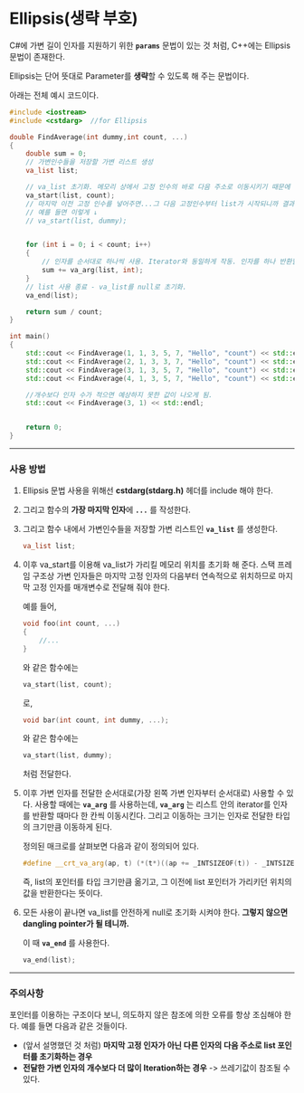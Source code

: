 # Ellipsis(생략 부호)

C#에 가변 길이 인자를 지원하기 위한 **`params`** 문법이 있는 것 처럼, C++에는 Ellipsis 문법이 존재한다.

Ellipsis는 단어 뜻대로 Parameter를 **생략**할 수 있도록 해 주는 문법이다.

아래는 전체 예시 코드이다.

```c++
#include <iostream>
#include <cstdarg>	//for Ellipsis

double FindAverage(int dummy,int count, ...)
{
	double sum = 0;
	// 가변인수들을 저장할 가변 리스트 생성
	va_list list;

	// va_list 초기화. 메모리 상에서 고정 인수의 바로 다음 주소로 이동시키기 때문에 마지막 고정 인수를 넣어줌.
	va_start(list, count);
	// 마지막 이전 고정 인수를 넣어주면...그 다음 고정인수부터 list가 시작되니까 결과가 요상해짐 ㅎㅎㅋㅋ;
	// 예를 들면 이렇게 ↓ 
	// va_start(list, dummy);


	for (int i = 0; i < count; i++)
	{
		// 인자를 순서대로 하나씩 사용. Iterator와 동일하게 작동. 인자를 하나 반환할 때마다 인자 크기만큼 주소 증가 연산.
		sum += va_arg(list, int);
	}
	// list 사용 종료 - va_list를 null로 초기화.
	va_end(list);

	return sum / count;
}

int main()
{
	std::cout << FindAverage(1, 1, 3, 5, 7, "Hello", "count") << std::endl;
	std::cout << FindAverage(2, 1, 3, 3, 7, "Hello", "count") << std::endl;
	std::cout << FindAverage(3, 1, 3, 5, 7, "Hello", "count") << std::endl;
	std::cout << FindAverage(4, 1, 3, 5, 7, "Hello", "count") << std::endl;

	//개수보다 인자 수가 적으면 예상하지 못한 값이 나오게 됨.
	std::cout << FindAverage(3, 1) << std::endl;


	return 0;
}
```

---

### 사용 방법

1.  Ellipsis 문법 사용을 위해선 **cstdarg(stdarg.h)** 헤더를 include 해야 한다.

2.  그리고 함수의 **가장 마지막 인자**에 **`...`** 를 작성한다.

3.  그리고 함수 내에서 가변인수들을 저장할 가변 리스트인 **`va_list`** 를 생성한다.

    ```c++
    va_list list;
    ```

4.  이후 va_start를 이용해 va_list가 가리킬 메모리 위치를 초기화 해 준다. 스택 프레임 구조상 가변 인자들은 마지막 고정 인자의 다음부터 연속적으로 위치하므로 마지막 고정 인자를 매개변수로 전달해 줘야 한다.

    예를 들어,

    ```c++
    void foo(int count, ...)
    {
    	//...
    }
    ```

    와 같은 함수에는

    ```c++
    va_start(list, count);
    ```

    로,

    ```c++
    void bar(int count, int dummy, ...);
    ```

    와 같은 함수에는

    ```c++
    va_start(list, dummy);
    ```

    처럼 전달한다.

5.  이후 가변 인자를 전달한 순서대로(가장 왼쪽 가변 인자부터 순서대로) 사용할 수 있다. 사용할 때에는 **`va_arg`** 를 사용하는데, **`va_arg`** 는 리스트 안의 iterator를 인자를 반환할 때마다 한 칸씩 이동시킨다. 그리고 이동하는 크기는 인자로 전달한 타입의 크기만큼 이동하게 된다.

    정의된 매크로를 살펴보면 다음과 같이 정의되어 있다.

    ```c++
    #define __crt_va_arg(ap, t)	(*(t*)((ap += _INTSIZEOF(t)) - _INTSIZEOF(t)))
    ```

    즉, list의 포인터를 타입 크기만큼 옮기고, 그 이전에 list 포인터가 가리키던 위치의 값을 반환한다는 뜻이다.

6.  모든 사용이 끝나면 va_list를 안전하게 null로 초기화 시켜야 한다. **그렇지 않으면 dangling pointer가 될 테니까.**

    이 때 **`va_end`** 를 사용한다.

    ```c++
    va_end(list);
    ```

---

### 주의사항

포인터를 이용하는 구조이다 보니, 의도하지 않은 참조에 의한 오류를 항상 조심해야 한다. 예를 들면 다음과 같은 것들이다.

*   (앞서 설명했던 것 처럼) **마지막 고정 인자가 아닌 다른 인자의 다음 주소로 list 포인터를 초기화하는 경우**
*   **전달한 가변 인자의 개수보다 더 많이 Iteration하는 경우** -> 쓰레기값이 참조될 수 있다.

